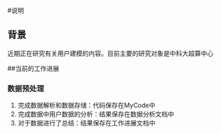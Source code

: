#说明
## 背景

<p>近期正在研究有关用户建模的内容。目前主要的研究对象是中科大超算中心

##当前的工作进展

### 数据预处理

1. 完成数据解析和数据存储：代码保存在MyCode中
1. 完成数据中用户数据的分析：结果保存在数据分析文档中
1. 对于数据进行了总结：结果保存在工作进展文档中
